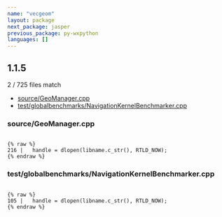 ```yaml
---
name: "vecgeom"
layout: package
next_package: jasper
previous_package: py-wxpython
languages: []
---
```

## 1.1.5
2 / 725 files match

 - [source/GeoManager.cpp](#sourcegeomanagercpp)
 - [test/globalbenchmarks/NavigationKernelBenchmarker.cpp](#testglobalbenchmarksnavigationkernelbenchmarkercpp)

### source/GeoManager.cpp

```

{% raw %}
216 |   handle = dlopen(libname.c_str(), RTLD_NOW);
{% endraw %}

```
### test/globalbenchmarks/NavigationKernelBenchmarker.cpp

```

{% raw %}
105 |   handle = dlopen(libname.c_str(), RTLD_NOW);
{% endraw %}

```